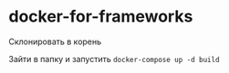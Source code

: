 # docker-for-frameworks

Склонировать в корень

Зайти в папку и запустить ```docker-compose up -d build```